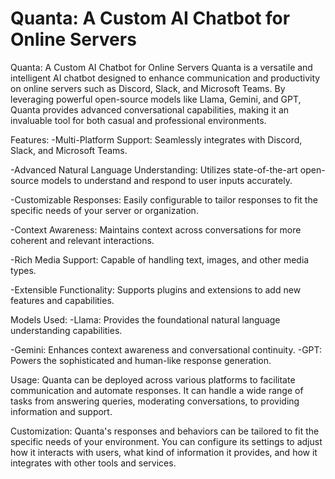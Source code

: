 # Quanta: A Custom AI Chatbot for Online Servers

Quanta: A Custom AI Chatbot for Online Servers
Quanta is a versatile and intelligent AI chatbot designed to enhance communication and productivity on online servers such as Discord, Slack, and Microsoft Teams. By leveraging powerful open-source models like Llama, Gemini, and GPT, Quanta provides advanced conversational capabilities, making it an invaluable tool for both casual and professional environments.

Features:
-Multi-Platform Support: Seamlessly integrates with Discord, Slack, and Microsoft Teams.

-Advanced Natural Language Understanding: Utilizes state-of-the-art open-source models to understand and respond to user inputs accurately.

-Customizable Responses: Easily configurable to tailor responses to fit the specific needs of your server or organization.

-Context Awareness: Maintains context across conversations for more coherent and relevant interactions.

-Rich Media Support: Capable of handling text, images, and other media types.

-Extensible Functionality: Supports plugins and extensions to add new features and capabilities.

Models Used:
-Llama: Provides the foundational natural language understanding capabilities.

-Gemini: Enhances context awareness and conversational continuity.
-GPT: Powers the sophisticated and human-like response generation.

Usage:
Quanta can be deployed across various platforms to facilitate communication and automate responses. It can handle a wide range of tasks from answering queries, moderating conversations, to providing information and support.

Customization:
Quanta's responses and behaviors can be tailored to fit the specific needs of your environment. You can configure its settings to adjust how it interacts with users, what kind of information it provides, and how it integrates with other tools and services.
